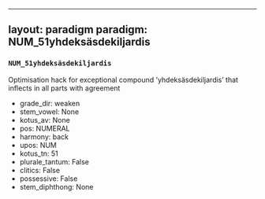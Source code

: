 
---
layout: paradigm
paradigm: NUM_51yhdeksäsdekiljardis
---
### ` NUM_51yhdeksäsdekiljardis `

Optimisation hack for exceptional compound ’yhdeksäsdekiljardis’ that inflects in all parts with agreement
* grade_dir: weaken
* stem_vowel: None
* kotus_av: None
* pos: NUMERAL
* harmony: back
* upos: NUM
* kotus_tn: 51
* plurale_tantum: False
* clitics: False
* possessive: False
* stem_diphthong: None
